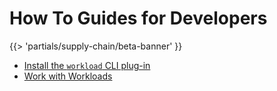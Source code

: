 # How To Guides for Developers

{{> 'partials/supply-chain/beta-banner' }}

- [Install the `workload` CLI plug-in](./install-the-cli.hbs.md)
- [Work with Workloads](./discover-workloads.hbs.md)
